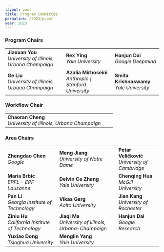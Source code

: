 ```yaml
---
layout: post
title: Program Committee
permalink: /2023/pcom/
year: 2023
---
```


### Program Chairs
<table>
<tr>
    <td><strong>Jiaxuan You</strong><br><em>University of Illinois, Urbana Champaign</em></td>
    <td><strong>Rex Ying</strong><br><em>Yale University</em></td>
    <td><strong>Hanjun Dai</strong><br><em>Google Deepmind</em></td>
</tr>
<tr>
    <td><strong>Ge Liu</strong><br><em>University of Illinois, Urbana Champaign</em></td>
    <td><strong>Azalia Mirhoseini</strong><br><em>Anthropic | Stanford University</em></td>
    <td><strong>Smita Krishnaswamy</strong><br><em>Yale University</em></td>
</tr>
</table>

### Workflow Chair
<table>
<tr>
    <td><strong>Chaoran Cheng</strong><br><em>University of Illinois, Urbana Champaign</em></td>
    <td></td>
    <td></td>
</tr>
</table>


### Area Chairs

<table>
<tr>
    <td><strong>Zhengdao Chen</strong><br><em>Google</em></td>
    <td><strong>Meng Jiang</strong><br><em>University of Notre Dame</em></td>
    <td><strong>Petar Veličković</strong><br><em>University of Cambridge</em></td>
</tr>
<tr>
    <td><strong>Maria Brbic</strong><br><em>EPFL - EPF Lausanne</em></td>
    <td><strong>Delvin Ce Zhang</strong><br><em>Yale University</em></td>
    <td><strong>Chenqing Hua</strong><br><em>McGill University</em></td>
</tr>
<tr>
    <td><strong>Pan Li</strong><br><em>Georgia Institute of Technology</em></td>
    <td><strong>Vikas Garg</strong><br><em>Aalto University</em></td>
    <td><strong>Jian Kang</strong><br><em>University of Rochester</em></td>
</tr>
<tr>
    <td><strong>Ziniu Hu</strong><br><em>California Institute of Technology</em></td>
    <td><strong>Jiaqi Ma</strong><br><em>University of Illinois, Urbana-Champaign</em></td>
    <td><strong>Hanjun Dai</strong><br><em>Google Research</em></td>
</tr>
<tr>
    <td><strong>Yuxiao Dong</strong><br><em>Tsinghua University</em></td>
    <td><strong>Menglin Yang</strong><br><em>Yale University</em></td>
</tr>
</table>
